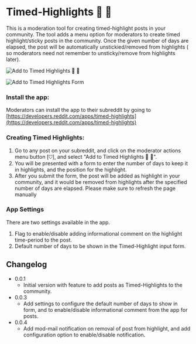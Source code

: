 # Timed-Highlights 📅 📌
This is a moderation tool for creating timed-highlight posts in your community. The tool adds a menu option for moderators to create timed highlight/sticky posts in the community. Once the given number of days are elapsed, the post will be automatically unstickied/removed from highlights ( so moderators need not remember to unsticky/remove from highlights later).

![Add to Timed Highlights 📅 📌](https://styles.redditmedia.com/t5_bu9llw/styles/image_widget_l2or2sdwk36f1.png)

![Add to Timed Highlights Form](https://styles.redditmedia.com/t5_bu9llw/styles/image_widget_1i7mp2dbm36f1.png)


### Install the app:
Moderators can install the app to their subreddit by going to [https://developers.reddit.com/apps/timed-highlights](https://developers.reddit.com/apps/timed-highlights)

### Creating Timed Highlights:
1) Go to any post on your subreddit, and click on the moderator actions menu button [⛉], and select "Add to Timed Highlights 📅 📌".
2) You will be presented with a form to enter the number of days to keep it in highlights, and the position for the highlight.
3) After you submit the form, the post will be added as highlight in your community, and it would be removed from highlights after the specified number of days are elapsed. Please make sure to refresh the page manually

### App Settings
There are two settings available in the app. 
1) Flag to enable/disable adding informational comment on the highlight time-period to the post.
2) Default number of days to be shown in the Timed-Highlight input form.

## Changelog
* 0.0.1
  * Initial version with feature to add posts as Timed-Highlights to the community.
* 0.0.3
  * Add settings to configure the default number of days to show in form, and to enable/disable informational comment from the app for posts.
* 0.0.4
  * Add mod-mail notification on removal of post from highlight, and add configuration option to enable/disable notification.
